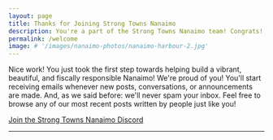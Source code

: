 ```yaml
---
layout: page
title: Thanks for Joining Strong Towns Nanaimo
description: You're a part of the Strong Towns Nanaimo team! Congrats! You'll be informed of new posts and events in your community. We won't spam your inbox with emails.
permalink: /welcome
image: # '/images/nanaimo-photos/nanaimo-harbour-2.jpg'
---
```


Nice work! You just took the first step towards helping build a vibrant,
beautiful, and fiscally responsible Nanaimo! We're proud of you! You'll start receiving emails
whenever new posts, conversations, or announcements are made. And, as we said before: we'll never
spam your inbox. Feel free to browse any of our most recent posts written by people just like you!

<div id="sidewalking-victoria-button">
  <a href="https://discord.gg/aeN388KJPZ">Join the Strong Towns Nanaimo Discord</a>
  <div class="banner_bg lazy loaded" data-bg="" data-ll-status="entered"></div>
</div>

***
